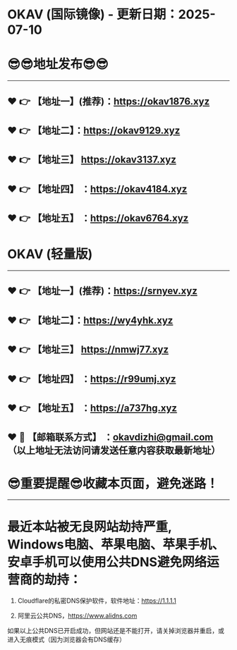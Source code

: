 # OKAV (国际镜像) - 更新日期：2025-07-10
:sunglasses::sunglasses:地址发布:sunglasses::sunglasses:
==
------
:heart: :point_right: 【地址一】(推荐)：https://okav1876.xyz
------
:heart: :point_right: 【地址二】：https://okav9129.xyz
------
:heart: :point_right: 【地址三】 https://okav3137.xyz
-----
:heart: :point_right: 【地址四】 ：https://okav4184.xyz
------
:heart: :point_right: 【地址五】 ：https://okav6764.xyz
------
# OKAV (轻量版)
------
:heart: :point_right: 【地址一】(推荐)：https://srnyev.xyz
------
:heart: :point_right: 【地址二】：https://wy4yhk.xyz
------
:heart: :point_right: 【地址三】 https://nmwj77.xyz
-----
:heart: :point_right: 【地址四】 ：https://r99umj.xyz
------
:heart: :point_right: 【地址五】 ：https://a737hg.xyz
------------
:heart: :e-mail: 【邮箱联系方式】 ：okavdizhi@gmail.com （以上地址无法访问请发送任意内容获取最新地址）
------
:sunglasses:重要提醒:sunglasses:收藏本页面，避免迷路！
==
------
最近本站被无良网站劫持严重, Windows电脑、苹果电脑、苹果手机、安卓手机可以使用公共DNS避免网络运营商的劫持：
==

1. Cloudflare的私密DNS保护软件，软件地址：https://1.1.1.1

2. 阿里云公共DNS，https://www.alidns.com

如果以上公共DNS已开启成功，但网站还是不能打开，请关掉浏览器并重启，或进入无痕模式（因为浏览器会有DNS缓存）
